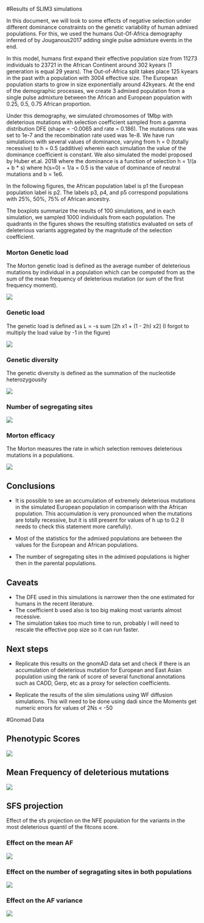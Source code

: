 #Results of SLIM3 simulations

In this document, we will look to some effects of negative selection under
different dominance constraints on the genetic variability of human admixed
populations. For this, we used the humans Out-Of-Africa demography inferred of
by Jouganous2017 adding single pulse admixture events in the end. 

In this model, humans first expand their effective population size from 11273
individuals to 23721 in the African Continent around 302 kyears (1 generation
is equal 29 years). The Out-of-Africa split takes place 125 kyears in the past
with a population with 3004 effective size. The European population starts to
grow in size exponentially around 42kyears. At the end of the demographic
processes, we create 3 admixed population from a single pulse admixture between
the African and European population with 0.25, 0.5, 0.75 African proportion.

Under this demography, we simulated chromosomes of 1Mbp with deleterious
mutations with selection coefficient sampled from a gamma distribution DFE
(shape = -0.0065 and rate = 0.186). The mutations rate was set to 1e-7 and the
recombination rate used was 1e-8. We have run simulations with several values
of dominance, varying from h = 0 (totally recessive) to h = 0.5 (additive)
wherein each simulation the value of the dominance coefficient is constant. We
also simulated the model proposed by Huber et.al. 2018 where the dominance is a
function of selection h = 1/(a + b \* s) where h(s=0) = 1/a = 0.5 is the value
of dominance of neutral mutations and b = 1e6. 

In the following figures, the African population label is p1 the European
population label is p2. The labels p3, p4, and p5 correspond populations
with 25\%, 50\%, 75\%  of African ancestry.  

The boxplots summarize the results of 100 simulations, and in each simulation,
we sampled 1000 individuals from each population. The quadrants in the figures
shows the resulting statistics evaluated on sets of deleterious variants
aggregated by the magnitude of the selection coefficient. 


### Morton Genetic load  

The Morton genetic load is defined as the average number of deleterious
mutations by individual in a population which can be computed from as the sum
of the mean frequency of deleterious mutation (or sum of the first frequency
moment). 

![](slim-mu1-bs.png)

### Genetic load 

The genetic load is defined as L = -s sum \[2h x1 + (1 - 2h) x2] 
(I forgot to multiply the load value by -1 in the figure)

![](load_sum_bs.png)

### Genetic diversity

The genetic diversity is defined as the summation of the nucleotide
heterozygousity 

![](htz_sum_bs.png)

### Number of segregating sites 

![](selection_count_bs.png)


### Morton efficacy

The Morton measures the rate in which selection removes deleterious mutations
in a populations. 

![](morton_sum_bs.png)

## Conclusions 

* It is possible to see an accumulation of extremely deleterious mutations in
  the simulated European population in comparison with the African population.
  This accumulation is very pronounced when the mutations are totally
  recessive, but it is still present for values of h up to 0.2 (I needs to
  check this statement more carefully).  

* Most of the statistics for the admixed populations are between the values for
  the European and African populations. 

* The number of segregating sites in the admixed populations is higher then in
  the parental populations. 
  

## Caveats 

* The DFE used in this simulations is narrower then the one estimated for
  humans in the recent literature. 
* The coefficient b used also is too big making most variants almost recessive.
* The simulation takes too much time to run, probably I will need to rescale
  the effective pop size so it can run faster. 

##  Next steps

* Replicate this results on the gnomAD data set and check if there is an
  accumulation of deleterious mutation for European and East Asian population
  using the rank of score of several functional annotations such as CADD, Gerp,
  etc as a proxy for selection coefficients. 

* Replicate the results of the slim simulations using WF diffusion simulations.
  This will need to be done using dadi since the Moments get numeric errors for
  values of 2Ns < -50 

#Gnomad Data

## Phenotypic Scores 

![](./normalized_scores_quantililes.png)

## Mean Frequency of deleterious mutations

![](./mean_AF_afr_nfe.png)

## SFS projection

Effect of the sfs projection on the NFE population for the variants in the most
deleterious quantil of the fitcons score. 

### Effect on the mean AF

![](./mean_project_nfe.png)

### Effect on the number of segragating sites in both populations

![](./numsites_project_nfe.png)

### Effect on the AF variance

![](./var_project_nfe.png)





